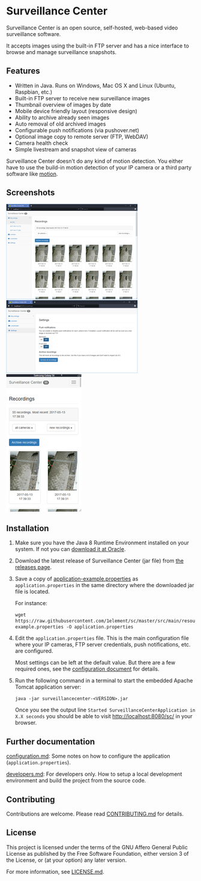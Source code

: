 # Surveillance Center

Surveillance Center is an open source, self-hosted, web-based video surveillance software.

It accepts images using the built-in FTP server and has a nice interface to 
browse and manage surveillance snapshots.


## Features

* Written in Java. Runs on Windows, Mac OS X and Linux (Ubuntu, Raspbian, etc.)
* Built-in FTP server to receive new surveillance images
* Thumbnail overview of images by date
* Mobile device friendly layout (responsive design)
* Ability to archive already seen images
* Auto removal of old archived images
* Configurable push notifications (via pushover.net)
* Optional image copy to remote server (FTP, WebDAV)
* Camera health check
* Simple livestream and snapshot view of cameras

Surveillance Center doesn't do any kind of motion detection. 
You either have to use the build-in motion detection of your IP camera or 
a third party software like [motion](https://github.com/Motion-Project/motion).


## Screenshots

[![screenshot1](https://raw.githubusercontent.com/1element/sc/master/docs/screenshots/screenshot1-thumbnail.png)](https://raw.githubusercontent.com/1element/sc/master/docs/screenshots/screenshot1.png)
[![screenshot2](https://raw.githubusercontent.com/1element/sc/master/docs/screenshots/screenshot2-thumbnail.png)](https://raw.githubusercontent.com/1element/sc/master/docs/screenshots/screenshot2.png)
[![screenshot3](https://raw.githubusercontent.com/1element/sc/master/docs/screenshots/screenshot3-thumbnail.png)](https://raw.githubusercontent.com/1element/sc/master/docs/screenshots/screenshot3.png)


## Installation

1. Make sure you have the Java 8 Runtime Environment installed on 
your system. If not you can [download it at Oracle](http://www.oracle.com/technetwork/java/javase/downloads/jre8-downloads-2133155.html).

2. Download the latest release of Surveillance Center (jar file) from 
[the releases page](https://github.com/1element/sc/releases).

3. Save a copy of [application-example.properties](https://raw.githubusercontent.com/1element/sc/master/src/main/resources/application-example.properties) 
as `application.properties` in the same directory where the downloaded 
jar file is located.

   For instance:

   ```
   wget https://raw.githubusercontent.com/1element/sc/master/src/main/resources/application-example.properties -O application.properties
   ```

4. Edit the `application.properties` file. This is the main configuration file 
where your IP cameras, FTP server credentials, push notifications, etc. are 
configured.

   Most settings can be left at the default value. But there are a few required 
ones, see the [configuration document](https://github.com/1element/sc/blob/master/docs/configuration.md) 
for details.

5. Run the following command in a terminal to start the embedded Apache Tomcat 
application server:

   ```
   java -jar surveillancecenter-<VERSION>.jar
   ```

   Once you see the output line `Started SurveillanceCenterApplication in X.X seconds` 
you should be able to visit [http://localhost:8080/sc/](http://localhost:8080/sc/) 
in your browser.


## Further documentation

[configuration.md](https://github.com/1element/sc/blob/master/docs/configuration.md): 
Some notes on how to configure the application (`application.properties`).

[developers.md](https://github.com/1element/sc/blob/master/docs/developers.md): 
For developers only. How to setup a local development environment and build 
the project from the source code.


## Contributing

Contributions are welcome. Please read [CONTRIBUTING.md](https://github.com/1element/sc/blob/master/CONTRIBUTING.md) 
for details.


## License

This project is licensed under the terms of the GNU Affero General Public License 
as published by the Free Software Foundation, either version 3 of the License, 
or (at your option) any later version.

For more information, see [LICENSE.md](https://github.com/1element/sc/blob/master/LICENSE.md).
